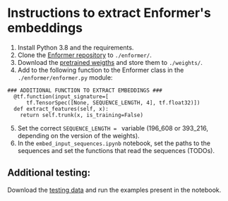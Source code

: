 # Instructions to extract Enformer's embeddings

1. Install Python 3.8 and the requirements.
2. Clone the [Enformer repository](https://github.com/deepmind/deepmind-research/tree/master/enformer) to `./enformer/`.
3. Download the [pretrained weigths](https://tfhub.dev/deepmind/enformer/1) and store them to `./weights/`.
4. Add to the following function to the Enformer class in the `./enformer/enformer.py` module:

```
### ADDITIONAL FUNCTION TO EXTRACT EMBEDDINGS ###
  @tf.function(input_signature=[
      tf.TensorSpec([None, SEQUENCE_LENGTH, 4], tf.float32)])
  def extract_features(self, x):
    return self.trunk(x, is_training=False)
```
5. Set the correct `SEQUENCE_LENGTH = ` variable (196_608 or 393_216, depending on the version of the weights).
6. In the `embed_input_sequences.ipynb` notebook, set the paths to the sequences and set the functions that read the sequences (TODOs).


## Additional testing:
Download the [testing data](https://drive.google.com/drive/folders/18UubaZRCAlJIQzBnexifWIUWJUrLb39B?usp=sharing) and run the examples present in the notebook.